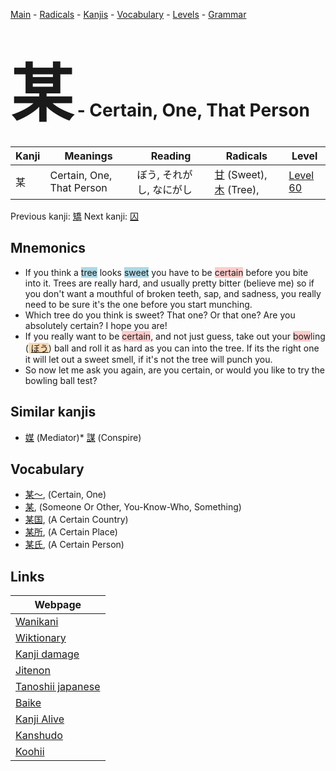 <style> bigfont {font-size: 100px}</style>
[Main](../index.md) -
[Radicals](../radicals.md) -
[Kanjis](../kanjis.md) -
[Vocabulary](../vocabulary.md) -
[Levels](../levels.md) -
[Grammar](../grammar.md)
# <bigfont> 某</bigfont> - Certain, One, That Person 

| Kanji | Meanings | Reading | Radicals | Level |
| --- | --- | --- | --- | --- |
| 某 | Certain, One, That Person | ぼう, それがし, なにがし | [甘](../radicals/甘.md) (Sweet), [木](../radicals/木.md) (Tree),  | [Level 60](../levels/wk_level60.md) |

Previous kanji: [矯](矯.md) Next kanji: [囚](囚.md) 

## Mnemonics
 * If you think a <span style="background-color:#ADD8E6"> tree</span> looks <span style="background-color:#ADD8E6"> sweet</span> you have to be <span style="background-color:#ffcccb"> certain</span> before you bite into it. Trees are really hard, and usually pretty bitter (believe me) so if you don't want a mouthful of broken teeth, sap, and sadness, you really need to be sure it's the one before you start munching.
* Which tree do you think is sweet? That one? Or that one? Are you absolutely certain? I hope you are!
* If you really want to be <span style="background-color:#ffcccb"> certain</span>, and not just guess, take out your <span style="background-color:#ffcccb"> bow</span>ling (<span style="background-color:#fed8b1"> [ぼう](https://jisho.org/search/ぼう)</span>) ball and roll it as hard as you can into the tree. If its the right one it will let out a sweet smell, if it's not the tree will punch you.
* So now let me ask you again, are you certain, or would you like to try the bowling ball test?


## Similar kanjis
 * [媒](媒.md) (Mediator)* [謀](謀.md) (Conspire)


## Vocabulary
 * [某〜](../vocabulary/某.md), (Certain, One)
* [某](../vocabulary/某.md), (Someone Or Other, You-Know-Who, Something)
* [某国](../vocabulary/某.md), (A Certain Country)
* [某所](../vocabulary/某.md), (A Certain Place)
* [某氏](../vocabulary/某.md), (A Certain Person)



## Links 

| Webpage |
| --- |
| [Wanikani          ](https://www.wanikani.com/kanji/某) |
| [Wiktionary        ](https://en.wiktionary.org/wiki/某) |
| [Kanji damage      ](http://www.kanjidamage.com/kanji/search?utf8=✓&q=某) |
| [Jitenon           ](https://jitenon.com/kanji/某) |
| [Tanoshii japanese ](https://www.tanoshiijapanese.com/dictionary/kanji.cfm?k=某) |
| [Baike             ](https://baike.baidu.com/item/某) |
| [Kanji Alive       ](https://app.kanjialive.com/某) |
| [Kanshudo          ](https://www.kanshudo.com/searchmn?q=某) |
| [Koohii            ](https://kanji.koohii.com/study/kanji/某) |
